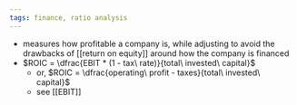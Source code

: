 ```yaml
---
tags: finance, ratio analysis
---
```


- measures how profitable a company is, while adjusting to avoid the drawbacks of [[return on equity]] around how the company is financed
- $ROIC = \dfrac{EBIT * (1 - tax\ rate)}{total\ invested\ capital}$
	- or, $ROIC = \dfrac{operating\ profit - taxes}{total\ invested\ capital}$
	- see [[EBIT]]